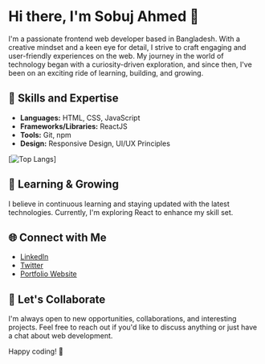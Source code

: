 # Hi there, I'm Sobuj Ahmed 👋

I'm a passionate frontend web developer based in Bangladesh. With a creative mindset and a keen eye for detail, I strive to craft engaging and user-friendly experiences on the web. My journey in the world of technology began with a curiosity-driven exploration, and since then, I've been on an exciting ride of learning, building, and growing.

## 🚀 Skills and Expertise

- **Languages:** HTML, CSS, JavaScript
- **Frameworks/Libraries:** ReactJS
- **Tools:** Git, npm
- **Design:** Responsive Design, UI/UX Principles

[![Top Langs](https://github-readme-stats.vercel.app/api/top-langs/?username=Sobuj54)]

## 🌱 Learning & Growing

I believe in continuous learning and staying updated with the latest technologies. Currently, I'm exploring React to enhance my skill set.

## 🌐 Connect with Me

- [LinkedIn](https://www.linkedin.com/in/sobuj-ahmed-8a782b177/)
- [Twitter](https://twitter.com/Sobuj03794254)
- [Portfolio Website](https://sobuj-55.vercel.app/)

## 🤝 Let's Collaborate

I'm always open to new opportunities, collaborations, and interesting projects. Feel free to reach out if you'd like to discuss anything or just have a chat about web development.

Happy coding! 🚀
